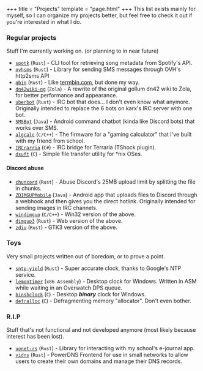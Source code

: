 +++
title = "Projects"
template = "page.html"
+++
This list exists mainly for myself, so I can organize my projects better, but feel free to check it out if you're interested in what I do.

### Regular projects
Stuff I'm currently working on. (or planning to in near future)

* [`spotk`](https://git.lemonsh.moe/lemon/spotk) (`Rust`) - CLI tool for retrieving song metadata from Spotify's API.
* [`ovhsms`](https://git.lemonsh.moe/lemon/ovhsms) (`Rust`) - Library for sending SMS messages through OVH's http2sms API
* [`qbin`](https://git.lemonsh.moe/lemon/qbin) (`Rust`) - Like [termbin.com](https://termbin.com/), but done my way.
* [`dn42wiki-ng`](https://git.dn42.dev/wiki/wiki-ng) (`Zola`) - A rewrite of the original gollum dn42 wiki to Zola, for better performance and appearance.
* [`uberbot`](https://git.lemonsh.moe/lemon/uberbot) (`Rust`) - IRC bot that does... I don't even know what anymore. Originally intended to replace the 6 bots on karx's IRC server with one bot.
* [`SMSBot`](https://git.lemonsh.moe/lemon/SMSBot) (`Java`) - Android command chatbot (kinda like Discord bots) that works over SMS.
* [`algcalc`](https://git.lemonsh.moe/lemon/algcalc) (`C/C++`) - The firmware for a "gaming calculator" that I've built with my friend from school.
* [`IRCrarria`](https://github.com/lemon-sh/IRCrarria) (`C#`) - IRC bridge for Terraria (TShock plugin).
* [`dsuft`](https://git.lemonsh.moe/lemon/dsuft) (`C`) - Simple file transfer utility for *nix OSes.

#### Discord abuse
* [`chuncord`](https://git.lemonsh.moe/lemon/chuncord) (`Rust`) - Abuse Discord's 25MB upload limit by splitting the file in chunks.
* [`ZDIMGUPMobile`](https://git.lemonsh.moe/lemon/ZDIMGUPMobile) (`Java`) - Android app that uploads files to Discord through a webhook and then gives you the direct hotlink. Originally intended for sending images in IRC channels.
* [`windimgup`](https://git.lemonsh.moe/lemon/windimgup) (`C/C++`) - Win32 version of the above.
* [`dimgup3`](https://git.lemonsh.moe/lemon/dimgup3) (`Rust`) - Web version of the above.
* [`zdiu`](https://git.lemonsh.moe/lemon/zdiu) (`Rust`) - GTK3 version of the above.

### Toys
Very small projects written out of boredom, or to prove a point.

* [`sntp-yield`](https://git.lemonsh.moe/lemon/sntp-yield) (`Rust`) - Super accurate clock, thanks to Google's NTP service.
* [`lemontimer`](https://gist.github.com/lemon-sh/512223b4c97bf61cf3fdb7c97283b2ef) (`x86 Assembly`) - Desktop clock for Windows. Written in ASM while waiting in an Overwatch DPS queue.
* [`binshclock`](https://git.lemonsh.moe/lemon/binshclock) (`C`) - Desktop ***binary*** clock for Windows.
* [`defralloc`](https://git.lemonsh.moe/lemon/defralloc) (`C`) - Defragmenting memory "allocator". Don't even bother.

### R.I.P
Stuff that's not functional and not developed anymore (most likely because interest has been lost).

* [`uonet-rs`](https://git.lemonsh.moe/lemon/uonet-rs) (`Rust`) - Library for interacting with my school's e-journal app.
* [`vidns`](https://git.lemonsh.moe/lemon/vidns) (`Rust`) - PowerDNS Frontend for use in small networks to allow users to create their own domains and manage their DNS records.